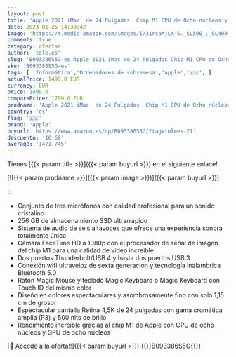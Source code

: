 ```yaml
---
layout: post
title: 'Apple 2021 iMac  de 24 Pulgadas  Chip M1 CPU de Ocho núcleos y GPU de Ocho núcleos  Cuatro Puertos  8 GB RAM  256 GB  - de en Verde'
date: 2023-01-25 14:38:42
image: 'https://m.media-amazon.com/images/I/31rcaXjLX-S._SL500_._SL400_.jpg'
comments: true
category: ofertas
author: 'tole.es'
slug: 'B093386S5G-es Apple 2021 iMac de 24 Pulgadas Chip M1 CPU de Ocho núcleos...'
sku: 'B093386S5G-es'
tags: [ 'Informática','Ordenadores de sobremesa','apple','🇪🇸', ]
actualPrice: 1499.0 EUR
currency: EUR
price: 1499.0
comparePrice: 1799.0 EUR
prodname: 'Apple 2021 iMac  de 24 Pulgadas  Chip M1 CPU de Ocho núcleos y GPU de Ocho núcleos  Cuatro Puertos  8 GB RAM  256 GB  - de en Verde'
country: 'es'
flag: '🇪🇸'
brand: 'Apple'
buyurl: 'https://www.amazon.es/dp/B093386S5G/?tag=tolees-21'
descuento: '16.68'
average: '1471.745'
---
```


Tienes [{{< param title >}}]({{< param buyurl >}}) en el siguiente enlace!

[![{{< param prodname >}}]({{< param image >}})]({{< param buyurl >}})

ℹ️:

- Conjunto de tres micrófonos con calidad profesional para un sonido cristalino
- 256 GB de almacenamiento SSD ultrarrápido
- Sistema de audio de seis altavoces que ofrece una experiencia sonora totalmente única
- Cámara FaceTime HD a 1080p con el procesador de señal de imagen del chip M1 para una calidad de vídeo increíble
- Dos puertos Thunderbolt/USB 4 y hasta dos puertos USB 3
- Conexión wifi ultraveloz de sexta generación y tecnología inalámbrica Bluetooth 5.0
- Ratón Magic Mouse y teclado Magic Keyboard o Magic Keyboard con Touch ID del mismo color
- Diseño en colores espectaculares y asombrosamente fino con solo 1,15 cm de grosor
- Espectacular pantalla Retina 4,5K de 24 pulgadas con gama cromática amplia (P3) y 500 nits de brillo
- Rendimiento increíble gracias al chip M1 de Apple con CPU de ocho núcleos y GPU de ocho núcleos

[🛒 Accede a la oferta!!]({{< param buyurl >}})
{{<world>}}B093386S5G{{</world>}}

